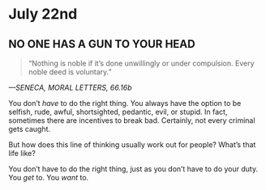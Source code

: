 # July 22nd
## NO ONE HAS A GUN TO YOUR HEAD

> “Nothing is noble if it’s done unwillingly or under compulsion. Every noble deed is voluntary.”

*—SENECA, MORAL LETTERS, 66.16b*

You don’t *have* to do the right thing. You always have the option to be selfish, rude, awful, shortsighted, pedantic, evil, or stupid. In fact, sometimes there are incentives to break bad. Certainly, not every criminal gets caught.

But how does this line of thinking usually work out for people? What’s that life like?

You don’t have to do the right thing, just as you don’t have to do your duty. You *get* to. You *want* to.

